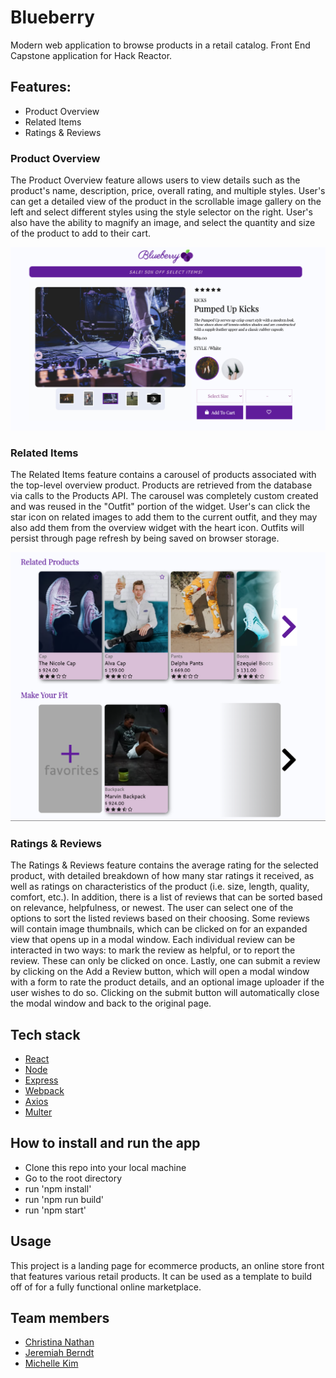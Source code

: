 # Blueberry
Modern web application to browse products in a retail catalog.
Front End Capstone application for Hack Reactor.

## Features: 
- Product Overview
- Related Items
- Ratings & Reviews

### Product Overview
  The Product Overview feature allows users to view details such as the product's name, description, price, overall rating, and multiple styles. User's can get a detailed view of the product in the scrollable image gallery on the left and select different styles using the style selector on the right. User's also have the ability to magnify an image, and select the quantity and size of the product to add to their cart.
  
  ![Overview](https://github.com/blueberry-odyssey/fec-atelier/blob/main/assets/images/overview.png?raw=true)

### Related Items
  The Related Items feature contains a carousel of products associated with the top-level overview product. Products are retrieved from the database via calls to the Products API. The carousel was completely custom created and was reused in the "Outfit" portion of the widget. User's can click the star icon on related images to add them to the current outfit, and they may also add them from the overview widget with the heart icon. Outfits will persist through page refresh by being saved on browser storage.

![Related](https://github.com/blueberry-odyssey/fec-atelier/blob/main/assets/images/related.png?raw=true)

### Ratings & Reviews
  The Ratings & Reviews feature contains the average rating for the selected product, with detailed breakdown of how many star ratings it received, as well as ratings on characteristics of the product (i.e. size, length, quality, comfort, etc.). In addition, there is a list of reviews that can be sorted based on relevance, helpfulness, or newest. The user can select one of the options to sort the listed reviews based on their choosing. Some reviews will contain image thumbnails, which can be clicked on for an expanded view that opens up in a modal window. Each individual review can be interacted in two ways: to mark the review as helpful, or to report the review. These can only be clicked on once. Lastly, one can submit a review by clicking on the Add a Review button, which will open a modal window with a form to rate the product details, and an optional image uploader if the user wishes to do so. Clicking on the submit button will automatically close the modal window and back to the original page.
  
## Tech stack
- [React](https://reactjs.org/)
- [Node](https://nodejs.org/en/)
- [Express](https://expressjs.com/en/starter/installing.html)
- [Webpack](https://webpack.js.org/)
- [Axios](https://axios-http.com/docs/api_intro)
- [Multer](https://www.npmjs.com/package/multer)

## How to install and run the app
- Clone this repo into your local machine
- Go to the root directory
- run 'npm install'
- run 'npm run build'
- run 'npm start'

## Usage
This project is a landing page for ecommerce products, an online store front that features various retail products. It can be used as a template to build off of for a fully functional online marketplace.

## Team members
- [Christina Nathan](https://github.com/christinanate)
- [Jeremiah Berndt](https://github.com/JeremiahBerndt)
- [Michelle Kim](https://github.com/mkim109)
